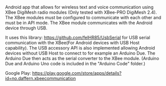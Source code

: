 Android app that allows for wireless text and voice communication using XBee DigiMesh radio modules (Only tested with XBee-PRO DigiMesh 2.4). The XBee modules must be configured to communicate with each other and must be in API mode. The XBee module communicates with the Android device through USB.

It uses this library: https://github.com/felHR85/UsbSerial for USB serial communication with the XBee(For Android devices with USB Host capability). The USB accessory API is also implemented allowing Android devices without USB Host to connect to for example an Arduino Due. The Arduino Due then acts as the serial converter to the XBee module. (Arduino Due and Arduino Uno code is included in the "Arduino Code" folder.)

Google Play: https://play.google.com/store/apps/details?id=no.daffern.xbeecommunication
